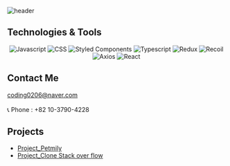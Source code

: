 ![header](https://capsule-render.vercel.app/api?type=waving&color=auto&height=300&section=header&text=Yeahhun%20Github&fontSize=90&animation=fadeIn&fontAlignY=38&desc=Welcome%20to%20my%20GitHub%20profile!&descAlignY=51&descAlign=62)


## Technologies & Tools

<p align='center'>
  <img src="https://img.shields.io/badge/Javascript-%23F7DF1E.svg?&style=for-the-badge&logo=javascript&logoColor=white" alt="Javascript"/>
  <img src="https://img.shields.io/badge/CSS-%231572B6.svg?&style=for-the-badge&logo=css3&logoColor=white" alt="CSS"/>
  <img src="https://img.shields.io/badge/Styled%20Components-%23DB7093.svg?&style=for-the-badge&logo=styled-components&logoColor=white" alt="Styled Components"/>
  <img src="https://img.shields.io/badge/Typescript-%23007ACC.svg?&style=for-the-badge&logo=typescript&logoColor=white" alt="Typescript"/>
</hr>
  <img src="https://img.shields.io/badge/Redux-%23764ABC.svg?&style=for-the-badge&logo=redux&logoColor=white" alt="Redux"/>
  <img src="https://img.shields.io/badge/Recoil-%238B80F9.svg?&style=for-the-badge&logo=recoil&logoColor=white" alt="Recoil"/>
  <img src="https://img.shields.io/badge/Axios-%2338A169.svg?&style=for-the-badge&logo=axios&logoColor=white" alt="Axios"/>
  <img src="https://img.shields.io/badge/React-%2361DAFB.svg?&style=for-the-badge&logo=react&logoColor=white" alt="React"/>
</p>

## Contact Me

coding0206@naver.com  
</br>
📞 Phone : +82 10-3790-4228

## Projects

- [Project_Petmily](https://github.com/codestates-seb/seb44_main_031)
- [Project_Clone Stack over flow](https://github.com/codestates-seb/seb44_pre_031)


